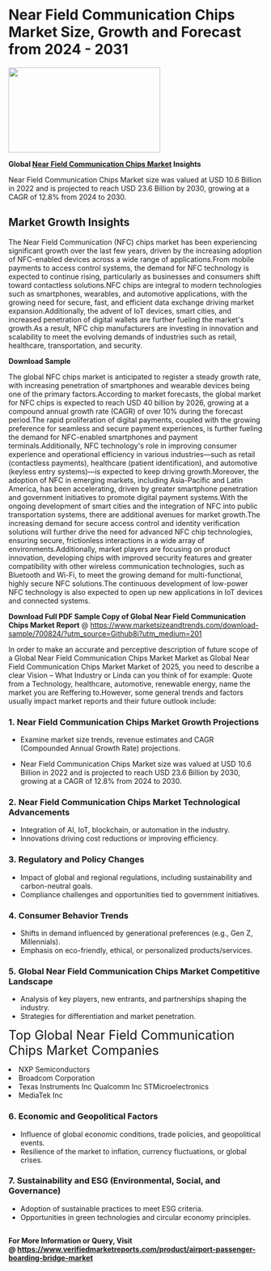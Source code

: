 <H1>Near Field Communication Chips Market Size, Growth and Forecast from 2024 - 2031</H1><img class="aligncenter size-medium wp-image-584254" src="https://thirdeyenews.in/wp-content/uploads/2024/09/Global-Market-Research-300x168.jpeg" alt="" width="300" height="168" /><p><strong>Global&nbsp;<a href="https://www.marketsizeandtrends.com/download-sample/700824/?utm_source=Github8j?utm_medium=201">Near Field Communication Chips Market</a> Insights</strong></p><p>Near Field Communication Chips Market size was valued at USD 10.6 Billion in 2022 and is projected to reach USD 23.6 Billion by 2030, growing at a CAGR of 12.8% from 2024 to 2030.</p><p><h2>Market Growth Insights</h2> <p>The Near Field Communication (NFC) chips market has been experiencing significant growth over the last few years, driven by the increasing adoption of NFC-enabled devices across a wide range of applications.From mobile payments to access control systems, the demand for NFC technology is expected to continue rising, particularly as businesses and consumers shift toward contactless solutions.NFC chips are integral to modern technologies such as smartphones, wearables, and automotive applications, with the growing need for secure, fast, and efficient data exchange driving market expansion.Additionally, the advent of IoT devices, smart cities, and increased penetration of digital wallets are further fueling the market's growth.As a result, NFC chip manufacturers are investing in innovation and scalability to meet the evolving demands of industries such as retail, healthcare, transportation, and security.</p> <p><strong>Download Sample</strong></p> <p>The global NFC chips market is anticipated to register a steady growth rate, with increasing penetration of smartphones and wearable devices being one of the primary factors.According to market forecasts, the global market for NFC chips is expected to reach USD 40 billion by 2026, growing at a compound annual growth rate (CAGR) of over 10% during the forecast period.The rapid proliferation of digital payments, coupled with the growing preference for seamless and secure payment experiences, is further fueling the demand for NFC-enabled smartphones and payment terminals.Additionally, NFC technology's role in improving consumer experience and operational efficiency in various industries—such as retail (contactless payments), healthcare (patient identification), and automotive (keyless entry systems)—is expected to keep driving growth.Moreover, the adoption of NFC in emerging markets, including Asia-Pacific and Latin America, has been accelerating, driven by greater smartphone penetration and government initiatives to promote digital payment systems.With the ongoing development of smart cities and the integration of NFC into public transportation systems, there are additional avenues for market growth.The increasing demand for secure access control and identity verification solutions will further drive the need for advanced NFC chip technologies, ensuring secure, frictionless interactions in a wide array of environments.Additionally, market players are focusing on product innovation, developing chips with improved security features and greater compatibility with other wireless communication technologies, such as Bluetooth and Wi-Fi, to meet the growing demand for multi-functional, highly secure NFC solutions.The continuous development of low-power NFC technology is also expected to open up new applications in IoT devices and connected systems.<p><span class=""><strong>Download Full PDF Sample Copy of Global Near Field Communication Chips Market Report</strong> @ <a href="https://www.marketsizeandtrends.com/download-sample/700824/?utm_source=Github8j?utm_medium=201" target="_blank">https://www.marketsizeandtrends.com/download-sample/700824/?utm_source=Github8j?utm_medium=201</a></span></p><p>In order to make an accurate and perceptive description of future scope of a Global&nbsp;Near Field Communication Chips Market Market as Global&nbsp;Near Field Communication Chips Market Market of 2025, you need to describe a clear Vision &ndash; What Industry or Linda can you think of for example: Quote from a Technology, healthcare, automotive, renewable energy, name the market you are Reffering to.However, some general trends and factors usually impact market reports and their future outlook include:</p><h3>1.&nbsp;<strong>Near Field Communication Chips Market Growth Projections</strong></h3><ul><li>Examine market size trends, revenue estimates and CAGR (Compounded Annual Growth Rate) projections.</li><li><p>Near Field Communication Chips Market size was valued at USD 10.6 Billion in 2022 and is projected to reach USD 23.6 Billion by 2030, growing at a CAGR of 12.8% from 2024 to 2030.</p></li></ul><h3>2.&nbsp;<strong>Near Field Communication Chips Market Technological Advancements</strong></h3><ul><li>Integration of AI, IoT, blockchain, or automation in the industry.</li><li>Innovations driving cost reductions or improving efficiency.</li></ul><h3>3.&nbsp;<strong>Regulatory and Policy Changes</strong></h3><ul><li>Impact of global and regional regulations, including sustainability and carbon-neutral goals.</li><li>Compliance challenges and opportunities tied to government initiatives.</li></ul><h3>4.&nbsp;<strong>Consumer Behavior Trends</strong></h3><ul><li>Shifts in demand influenced by generational preferences (e.g., Gen Z, Millennials).</li><li>Emphasis on eco-friendly, ethical, or personalized products/services.</li></ul><h3>5.&nbsp;<strong>Global Near Field Communication Chips Market Competitive Landscape</strong></h3><ul><li>Analysis of key players, new entrants, and partnerships shaping the industry.</li><li>Strategies for differentiation and market penetration.</li></ul><p data-pm-slice="1 1 []"><span style="color: inherit; font-family: inherit; font-size: 25px;">Top Global Near Field Communication Chips Market Companies</span></p><div class="" data-test-id=""><p><li>NXP Semiconductors</li><li> Broadcom Corporation</li><li> Texas Instruments Inc Qualcomm Inc STMicroelectronics</li><li> MediaTek Inc</li></p></div><h3>6.&nbsp;<strong>Economic and Geopolitical Factors</strong></h3><ul><li>Influence of global economic conditions, trade policies, and geopolitical events.</li><li>Resilience of the market to inflation, currency fluctuations, or global crises.</li></ul><h3>7.&nbsp;<strong>Sustainability and ESG (Environmental, Social, and Governance)</strong></h3><ul><li>Adoption of sustainable practices to meet ESG criteria.</li><li>Opportunities in green technologies and circular economy principles.</li></ul><h2><strong style="font-size: 14px;">For More Information or Query, Visit @&nbsp;</strong><a style="background-color: #ffffff; font-size: 14px;" href="https://www.marketsizeandtrends.com/report/near-field-communication-chips-market/" target="_blank">https://www.verifiedmarketreports.com/product/airport-passenger-boarding-bridge-market</a></h2>